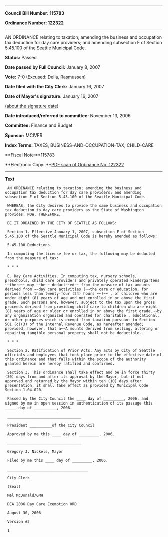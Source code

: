

********

**Council Bill Number: 115783**
   
**Ordinance Number: 122322**
********

 AN ORDINANCE relating to taxation; amending the business and occupation tax deduction for day care providers; and amending subsection E of Section 5.45.100 of the Seattle Municipal Code.

**Status:** Passed
   
**Date passed by Full Council:** January 8, 2007
   
**Vote:** 7-0 (Excused: Della, Rasmussen)
   
**Date filed with the City Clerk:** January 16, 2007
   
**Date of Mayor's signature:** January 16, 2007
   
[(about the signature date)](/~public/approvaldate.htm)
   
   
   
**Date introduced/referred to committee:** November 13, 2006
   
**Committee:** Finance and Budget
   
**Sponsor:** MCIVER
   
   
**Index Terms:** TAXES, BUSINESS-AND-OCCUPATION-TAX, CHILD-CARE

**Fiscal Note:**115783

**Electronic Copy: **[PDF scan of Ordinance No. 122322](/~archives/Ordinances/Ord_122322.pdf)

********

**Text**
   
```
 AN ORDINANCE relating to taxation; amending the business and occupation tax deduction for day care providers; and amending subsection E of Section 5.45.100 of the Seattle Municipal Code.

 WHEREAS, the City desires to provide the same business and occupation tax deduction to day care providers as the State of Washington provides; NOW, THEREFORE,

 BE IT ORDAINED BY THE CITY OF SEATTLE AS FOLLOWS:

 Section 1. Effective January 1, 2007, subsection E of Section 5.45.100 of the Seattle Municipal Code is hereby amended as follows:

 5.45.100 Deductions.

 In computing the license fee or tax, the following may be deducted from the measure of tax:

 * * *

 E. Day Care Activities. In computing tax, nursery schools, preschools, child care providers and privately operated kindergartens ~~there~~ may ~~be~~ deduct~~ed~~ from the measure of tax amounts derived from ~~day care activities (~~the care or education, for periods less than twenty-four (24) hours ~~)~~ , of children who are under eight (8) years of age and not enrolled in or above the first grade. Such persons are, however, subject to the tax upon the gross proceeds derived from providing child care to children who are eight (8) years of age or older or enrolled in or above the first grade.~~by any organization organized and operated for charitable , educational, or other purposes which is exempt from taxation pursuant to Section 501 (c)(3) of the Internal Revenue Code, as hereafter amended; provided, however, that a~~A mounts derived from selling, altering or repairing tangible personal property shall not be deductible.

 * * *

 Section 2. Ratification of Prior Acts. Any acts by City of Seattle officials and employees that took place prior to the effective date of this ordinance and that falls within the scope of the authority granted herein are hereby ratified and confirmed.

 Section 3. This ordinance shall take effect and be in force thirty (30) days from and after its approval by the Mayor, but if not approved and returned by the Mayor within ten (10) days after presentation, it shall take effect as provided by Municipal Code Section 1.04.020.

 Passed by the City Council the ____ day of _________, 2006, and signed by me in open session in authentication of its passage this _____ day of __________, 2006.

 _________________________________

 President __________of the City Council

 Approved by me this ____ day of _________, 2006.

 _________________________________

 Gregory J. Nickels, Mayor

 Filed by me this ____ day of _________, 2006.

 ____________________________________

 City Clerk

 (Seal)

 Mel McDonald/GMH

 DEA 2006 Day Care Exemption ORD

 August 30, 2006

 Version #2

 1

```
